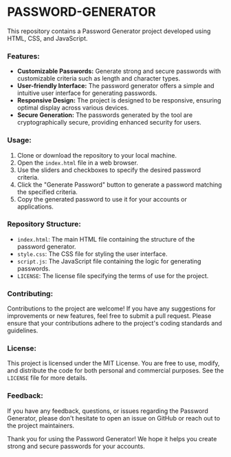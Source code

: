 # PASSWORD-GENERATOR

This repository contains a Password Generator project developed using HTML, CSS, and JavaScript.

### Features:
- **Customizable Passwords:** Generate strong and secure passwords with customizable criteria such as length and character types.
- **User-friendly Interface:** The password generator offers a simple and intuitive user interface for generating passwords.
- **Responsive Design:** The project is designed to be responsive, ensuring optimal display across various devices.
- **Secure Generation:** The passwords generated by the tool are cryptographically secure, providing enhanced security for users.

### Usage:
1. Clone or download the repository to your local machine.
2. Open the `index.html` file in a web browser.
3. Use the sliders and checkboxes to specify the desired password criteria.
4. Click the "Generate Password" button to generate a password matching the specified criteria.
5. Copy the generated password to use it for your accounts or applications.

### Repository Structure:
- `index.html`: The main HTML file containing the structure of the password generator.
- `style.css`: The CSS file for styling the user interface.
- `script.js`: The JavaScript file containing the logic for generating passwords.
- `LICENSE`: The license file specifying the terms of use for the project.

### Contributing:
Contributions to the project are welcome! If you have any suggestions for improvements or new features, feel free to submit a pull request. Please ensure that your contributions adhere to the project's coding standards and guidelines.

### License:
This project is licensed under the MIT License. You are free to use, modify, and distribute the code for both personal and commercial purposes. See the `LICENSE` file for more details.

### Feedback:
If you have any feedback, questions, or issues regarding the Password Generator, please don't hesitate to open an issue on GitHub or reach out to the project maintainers.

Thank you for using the Password Generator! We hope it helps you create strong and secure passwords for your accounts.
